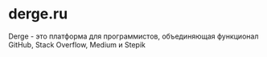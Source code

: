 # derge.ru
Derge - это платформа для программистов, объединяющая функционал GitHub, Stack Overflow, Medium и Stepik
